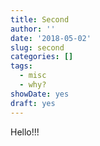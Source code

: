 ```yaml
---
title: Second
author: ''
date: '2018-05-02'
slug: second
categories: []
tags:
  - misc
  - why?
showDate: yes
draft: yes
---
```


Hello!!!
